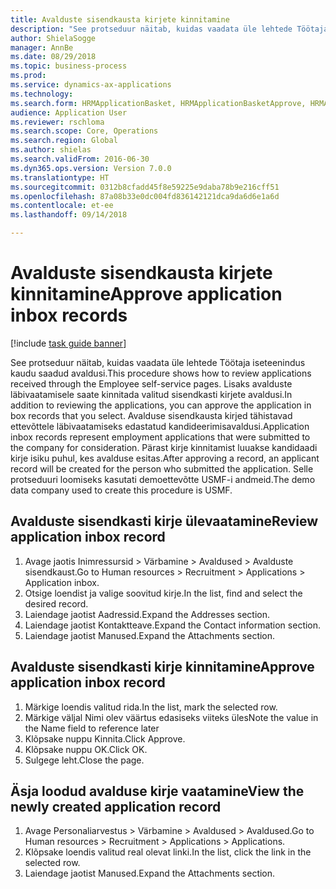 ```yaml
--- 
title: Avalduste sisendkausta kirjete kinnitamine
description: "See protseduur näitab, kuidas vaadata üle lehtede Töötaja iseteenindus kaudu saadud avaldusi."
author: ShielaSogge
manager: AnnBe
ms.date: 08/29/2018
ms.topic: business-process
ms.prod: 
ms.service: dynamics-ax-applications
ms.technology: 
ms.search.form: HRMApplicationBasket, HRMApplicationBasketApprove, HRMApplication
audience: Application User
ms.reviewer: rschloma
ms.search.scope: Core, Operations
ms.search.region: Global
ms.author: shielas
ms.search.validFrom: 2016-06-30
ms.dyn365.ops.version: Version 7.0.0
ms.translationtype: HT
ms.sourcegitcommit: 0312b8cfadd45f8e59225e9daba78b9e216cff51
ms.openlocfilehash: 87a08b33e0dc004fd836142121dca9da6d6e1a6d
ms.contentlocale: et-ee
ms.lasthandoff: 09/14/2018

---
```

# <a name="approve-application-inbox-records"></a><span data-ttu-id="96bd1-103">Avalduste sisendkausta kirjete kinnitamine</span><span class="sxs-lookup"><span data-stu-id="96bd1-103">Approve application inbox records</span></span>

[!include [task guide banner](../../includes/task-guide-banner.md)]

<span data-ttu-id="96bd1-104">See protseduur näitab, kuidas vaadata üle lehtede Töötaja iseteenindus kaudu saadud avaldusi.</span><span class="sxs-lookup"><span data-stu-id="96bd1-104">This procedure shows how to review applications received through the Employee self-service pages.</span></span> <span data-ttu-id="96bd1-105">Lisaks avalduste läbivaatamisele saate kinnitada valitud sisendkasti kirjete avaldusi.</span><span class="sxs-lookup"><span data-stu-id="96bd1-105">In addition to reviewing the applications, you can approve the application in box records that you select.</span></span> <span data-ttu-id="96bd1-106">Avalduse sisendkausta kirjed tähistavad ettevõttele läbivaatamiseks edastatud kandideerimisavaldusi.</span><span class="sxs-lookup"><span data-stu-id="96bd1-106">Application inbox records represent employment applications that were submitted to the company for consideration.</span></span> <span data-ttu-id="96bd1-107">Pärast kirje kinnitamist luuakse kandidaadi kirje isiku puhul, kes avalduse esitas.</span><span class="sxs-lookup"><span data-stu-id="96bd1-107">After approving a record, an applicant record will be created for the person who submitted the application.</span></span> <span data-ttu-id="96bd1-108">Selle protseduuri loomiseks kasutati demoettevõtte USMF-i andmeid.</span><span class="sxs-lookup"><span data-stu-id="96bd1-108">The demo data company used to create this procedure is USMF.</span></span>


## <a name="review-application-inbox-record"></a><span data-ttu-id="96bd1-109">Avalduste sisendkasti kirje ülevaatamine</span><span class="sxs-lookup"><span data-stu-id="96bd1-109">Review application inbox record</span></span>
1. <span data-ttu-id="96bd1-110">Avage jaotis Inimressursid > Värbamine > Avaldused > Avalduste sisendkaust.</span><span class="sxs-lookup"><span data-stu-id="96bd1-110">Go to Human resources > Recruitment > Applications > Application inbox.</span></span>
2. <span data-ttu-id="96bd1-111">Otsige loendist ja valige soovitud kirje.</span><span class="sxs-lookup"><span data-stu-id="96bd1-111">In the list, find and select the desired record.</span></span>
3. <span data-ttu-id="96bd1-112">Laiendage jaotist Aadressid.</span><span class="sxs-lookup"><span data-stu-id="96bd1-112">Expand the Addresses section.</span></span>
4. <span data-ttu-id="96bd1-113">Laiendage jaotist Kontaktteave.</span><span class="sxs-lookup"><span data-stu-id="96bd1-113">Expand the Contact information section.</span></span>
5. <span data-ttu-id="96bd1-114">Laiendage jaotist Manused.</span><span class="sxs-lookup"><span data-stu-id="96bd1-114">Expand the Attachments section.</span></span>

## <a name="approve-application-inbox-record"></a><span data-ttu-id="96bd1-115">Avalduste sisendkasti kirje kinnitamine</span><span class="sxs-lookup"><span data-stu-id="96bd1-115">Approve application inbox record</span></span>
1. <span data-ttu-id="96bd1-116">Märkige loendis valitud rida.</span><span class="sxs-lookup"><span data-stu-id="96bd1-116">In the list, mark the selected row.</span></span>
2. <span data-ttu-id="96bd1-117">Märkige väljal Nimi olev väärtus edasiseks viiteks üles</span><span class="sxs-lookup"><span data-stu-id="96bd1-117">Note the value in the Name field to reference later</span></span>
3. <span data-ttu-id="96bd1-118">Klõpsake nuppu Kinnita.</span><span class="sxs-lookup"><span data-stu-id="96bd1-118">Click Approve.</span></span>
4. <span data-ttu-id="96bd1-119">Klõpsake nuppu OK.</span><span class="sxs-lookup"><span data-stu-id="96bd1-119">Click OK.</span></span>
5. <span data-ttu-id="96bd1-120">Sulgege leht.</span><span class="sxs-lookup"><span data-stu-id="96bd1-120">Close the page.</span></span>

## <a name="view-the-newly-created-application-record"></a><span data-ttu-id="96bd1-121">Äsja loodud avalduse kirje vaatamine</span><span class="sxs-lookup"><span data-stu-id="96bd1-121">View the newly created application record</span></span>
1. <span data-ttu-id="96bd1-122">Avage Personaliarvestus > Värbamine > Avaldused > Avaldused.</span><span class="sxs-lookup"><span data-stu-id="96bd1-122">Go to Human resources > Recruitment > Applications > Applications.</span></span>
2. <span data-ttu-id="96bd1-123">Klõpsake loendis valitud real olevat linki.</span><span class="sxs-lookup"><span data-stu-id="96bd1-123">In the list, click the link in the selected row.</span></span>
3. <span data-ttu-id="96bd1-124">Laiendage jaotist Manused.</span><span class="sxs-lookup"><span data-stu-id="96bd1-124">Expand the Attachments section.</span></span>


